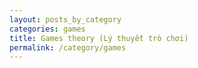 ```yaml
---
layout: posts_by_category
categories: games
title: Games theory (Lý thuyết trò chơi)
permalink: /category/games
---
```

